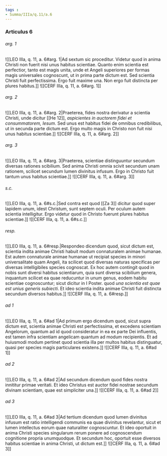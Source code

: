 ```yaml
---
tags : 
- Summa/IIIa/q.11/a.6
---
```


### Articulus 6

###### arg. 1
![[LEO IIIa, q. 11, a. 6#arg. 1|Ad sextum sic proceditur. Videtur quod in anima Christi non fuerit nisi unus habitus scientiae. Quanto enim scientia est perfectior, tanto est magis unita, unde et Angeli superiores per formas magis universales cognoscunt, ut in prima parte dictum est. Sed scientia Christi fuit perfectissima. Ergo fuit maxime una. Non ergo fuit distincta per plures habitus.]]
![[CERF IIIa, q. 11, a. 6#arg. 1]]

###### arg. 2
![[LEO IIIa, q. 11, a. 6#arg. 2|Praeterea, fides nostra derivatur a scientia Christi, unde dicitur [[He 12]], *aspicientes in auctorem fidei et consummatorem, Iesum*. Sed unus est habitus fidei de omnibus credibilibus, ut in secunda parte dictum est. Ergo multo magis in Christo non fuit nisi unus habitus scientiae.]]
![[CERF IIIa, q. 11, a. 6#arg. 2]]

###### arg. 3
![[LEO IIIa, q. 11, a. 6#arg. 3|Praeterea, scientiae distinguuntur secundum diversas rationes scibilium. Sed anima Christi omnia scivit secundum unam rationem, scilicet secundum lumen divinitus infusum. Ergo in Christo fuit tantum unus habitus scientiae.]]
![[CERF IIIa, q. 11, a. 6#arg. 3]]

###### s.c.
![[LEO IIIa, q. 11, a. 6#s.c.|Sed contra est quod [[Za 3]] dicitur quod super lapidem unum, idest Christum, sunt septem oculi. Per oculum autem scientia intelligitur. Ergo videtur quod in Christo fuerunt plures habitus scientiae.]]
![[CERF IIIa, q. 11, a. 6#s.c.]]

###### resp.
![[LEO IIIa, q. 11, a. 6#resp.|Respondeo dicendum quod, sicut dictum est, scientia indita animae Christi habuit modum connaturalem animae humanae. Est autem connaturale animae humanae ut recipiat species in minori universalitate quam Angeli, ita scilicet quod diversas naturas specificas per diversas intelligibiles species cognoscat. Ex hoc autem contingit quod in nobis sunt diversi habitus scientiarum, quia sunt diversa scibilium genera, inquantum scilicet ea quae reducuntur in unum genus, eodem habitu scientiae cognoscuntur; sicut dicitur in I Poster. quod *una scientia est quae est unius generis subiecti*. Et ideo scientia indita animae Christi fuit distincta secundum diversos habitus.]]
![[CERF IIIa, q. 11, a. 6#resp.]]

###### ad 1
![[LEO IIIa, q. 11, a. 6#ad 1|Ad primum ergo dicendum quod, sicut supra dictum est, scientia animae Christi est perfectissima, et excedens scientiam Angelorum, quantum ad id quod consideratur in ea ex parte Dei influentis, est tamen infra scientiam angelicam quantum ad modum recipientis. Et ad huiusmodi modum pertinet quod scientia illa per multos habitus distinguatur, quasi per species magis particulares existens.]]
![[CERF IIIa, q. 11, a. 6#ad 1]]

###### ad 2
![[LEO IIIa, q. 11, a. 6#ad 2|Ad secundum dicendum quod fides nostra innititur primae veritati. Et ideo Christus est auctor fidei nostrae secundum divinam scientiam, quae est simpliciter una.]]
![[CERF IIIa, q. 11, a. 6#ad 2]]

###### ad 3
![[LEO IIIa, q. 11, a. 6#ad 3|Ad tertium dicendum quod lumen divinitus infusum est ratio intelligendi communis ea quae divinitus revelantur, sicut et lumen intellectus eorum quae naturaliter cognoscuntur. Et ideo oportuit in anima Christi species singularum rerum ponere ad cognoscendum cognitione propria unumquodque. Et secundum hoc, oportuit esse diversos habitus scientiae in anima Christi, ut dictum est.]]
![[CERF IIIa, q. 11, a. 6#ad 3]]

